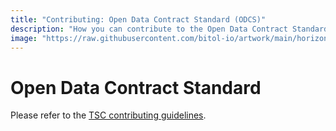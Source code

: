 ```yaml
---
title: "Contributing: Open Data Contract Standard (ODCS)"
description: "How you can contribute to the Open Data Contract Standard (ODCS)."
image: "https://raw.githubusercontent.com/bitol-io/artwork/main/horizontal/color/Bitol_Logo_color.svg"
---
```


# Open Data Contract Standard

Please refer to the [TSC contributing guidelines](https://github.com/bitol-io/tsc/blob/main/CONTRIBUTING.md).

